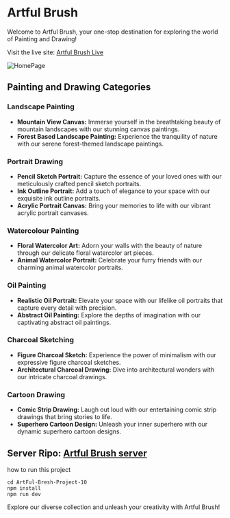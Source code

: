 # Artful Brush

Welcome to Artful Brush, your one-stop destination for exploring the world of Painting and Drawing!

Visit the live site: [Artful Brush Live](https://kaleidoscopic-faloodeh-207bf9.netlify.app/) <br/>

![HomePage](https://i.ibb.co/VY8yQKJ/Screenshot-2024-05-01-143624.png)


## Painting and Drawing Categories

### Landscape Painting
- **Mountain View Canvas:** Immerse yourself in the breathtaking beauty of mountain landscapes with our stunning canvas paintings.
- **Forest Based Landscape Painting:** Experience the tranquility of nature with our serene forest-themed landscape paintings.

### Portrait Drawing
- **Pencil Sketch Portrait:** Capture the essence of your loved ones with our meticulously crafted pencil sketch portraits.
- **Ink Outline Portrait:** Add a touch of elegance to your space with our exquisite ink outline portraits.
- **Acrylic Portrait Canvas:** Bring your memories to life with our vibrant acrylic portrait canvases.

### Watercolour Painting
- **Floral Watercolor Art:** Adorn your walls with the beauty of nature through our delicate floral watercolor art pieces.
- **Animal Watercolor Portrait:** Celebrate your furry friends with our charming animal watercolor portraits.

### Oil Painting
- **Realistic Oil Portrait:** Elevate your space with our lifelike oil portraits that capture every detail with precision.
- **Abstract Oil Painting:** Explore the depths of imagination with our captivating abstract oil paintings.

### Charcoal Sketching
- **Figure Charcoal Sketch:** Experience the power of minimalism with our expressive figure charcoal sketches.
- **Architectural Charcoal Drawing:** Dive into architectural wonders with our intricate charcoal drawings.

### Cartoon Drawing
- **Comic Strip Drawing:** Laugh out loud with our entertaining comic strip drawings that bring stories to life.
- **Superhero Cartoon Design:** Unleash your inner superhero with our dynamic superhero cartoon designs.

Server Ripo: [Artful Brush server](https://github.com/Robiu-Sani/---Artful-Brush-server)
---
how to run this project 
```
cd ArtFul-Bresh-Project-10
npm install
npm run dev
```
Explore our diverse collection and unleash your creativity with Artful Brush!
